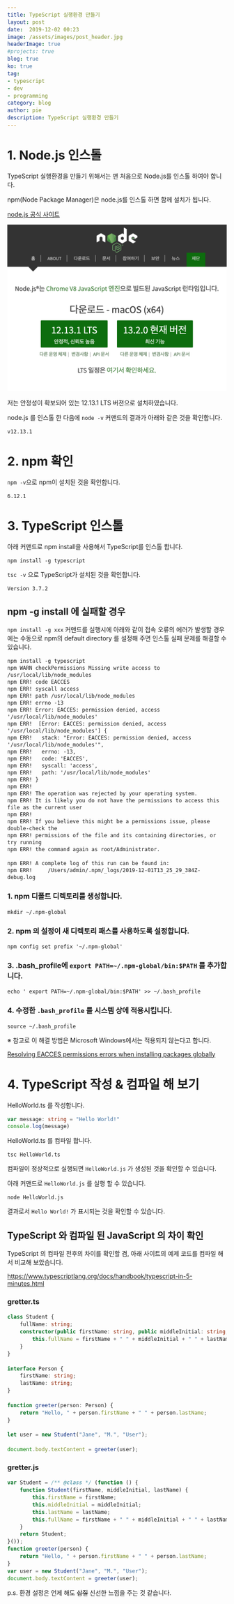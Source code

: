 ```yaml
---
title: TypeScript 실행환경 만들기
layout: post
date:  2019-12-02 00:23
image: /assets/images/post_header.jpg
headerImage: true
#projects: true
blog: true
ko: true
tag:
- typescript
- dev
- programming
category: blog
author: pie
description: TypeScript 실행환경 만들기
---
```


# 1. Node.js 인스톨

TypeScript 실행환경을 만들기 위해서는 맨 처음으로 Node.js를 인스톨 하여야 합니다. 

npm(Node Package Manager)은 node.js를 인스톨 하면 함께 설치가 됩니다.

[node.js 공식 사이트](https://nodejs.org/ko/)

![0065-1.png](/assets/images/post/0065-1.png)

저는 안정성이 확보되어 있는 12.13.1 LTS 버젼으로 설치하였습니다.

node.js 를 인스톨 한 다음에 ```node -v``` 커맨드의 결과가 아래와 같은 것을 확인합니다. 
```
v12.13.1
```

# 2. npm 확인

```npm -v```으로 npm이 설치된 것을 확인합니다.
```
6.12.1
```

# 3. TypeScript 인스톨

아래 커맨드로 npm install을 사용해서 TypeScript를 인스톨 합니다.
```
npm install -g typescript
```

```tsc -v``` 으로 TypeScript가 설치된 것을 확인합니다.
```
Version 3.7.2
```

## npm -g install 에 실패할 경우

```npm install -g xxx``` 커맨드를 실행시에 아래와 같이 접속 오류의 에러가 발생할 경우에는 수동으로 npm의 default directory 를 설정해 주면 인스톨 실패 문제를 해결할 수 있습니다.

```
npm install -g typescript
npm WARN checkPermissions Missing write access to /usr/local/lib/node_modules
npm ERR! code EACCES
npm ERR! syscall access
npm ERR! path /usr/local/lib/node_modules
npm ERR! errno -13
npm ERR! Error: EACCES: permission denied, access '/usr/local/lib/node_modules'
npm ERR!  [Error: EACCES: permission denied, access '/usr/local/lib/node_modules'] {
npm ERR!   stack: "Error: EACCES: permission denied, access '/usr/local/lib/node_modules'",
npm ERR!   errno: -13,
npm ERR!   code: 'EACCES',
npm ERR!   syscall: 'access',
npm ERR!   path: '/usr/local/lib/node_modules'
npm ERR! }
npm ERR! 
npm ERR! The operation was rejected by your operating system.
npm ERR! It is likely you do not have the permissions to access this file as the current user
npm ERR! 
npm ERR! If you believe this might be a permissions issue, please double-check the
npm ERR! permissions of the file and its containing directories, or try running
npm ERR! the command again as root/Administrator.

npm ERR! A complete log of this run can be found in:
npm ERR!     /Users/admin/.npm/_logs/2019-12-01T13_25_29_384Z-debug.log
```

### 1. npm 디폴트 디렉토리를 생성합니다.
```
mkdir ~/.npm-global
```

### 2. npm 의 설정이 새 디렉토리 패스를 사용하도록 설정합니다.
```
npm config set prefix '~/.npm-global'
```

### 3. .bash_profile에  ```export PATH=~/.npm-global/bin:$PATH``` 를 추가합니다.
```
echo ' export PATH=~/.npm-global/bin:$PATH' >> ~/.bash_profile
```

### 4. 수정한 ```.bash_profile``` 를 시스템 상에 적용시킵니다.
```
source ~/.bash_profile
```

※ 참고로 이 해결 방법은 Microsoft Windows에서는 적용되지 않는다고 합니다.

[Resolving EACCES permissions errors when installing packages globally](https://docs.npmjs.com/resolving-eacces-permissions-errors-when-installing-packages-globally)

# 4. TypeScript 작성 & 컴파일 해 보기

HelloWorld.ts 를 작성합니다.
```typescript
var message: string = "Hello World!"
console.log(message)
```

HelloWorld.ts 를 컴파일 합니다.
```
tsc HelloWorld.ts
``` 

컴파일이 정상적으로 실행되면 ```HelloWorld.js``` 가 생성된 것을 확인할 수 있습니다.

아래 커맨드로 ```HelloWorld.js``` 를 실행 할 수 있습니다.
```
node HelloWorld.js
```
결과로서 ```Hello World!``` 가 표시되는 것을 확인할 수 있습니다.

## TypeScript 와 컴파일 된 JavaScript 의 차이 확인

TypeScript 의 컴파일 전후의 차이를 확인할 겸, 아래 사이트의 예제 코드를 컴파일 해서 비교해 보았습니다.

https://www.typescriptlang.org/docs/handbook/typescript-in-5-minutes.html

### gretter.ts
```typescript
class Student {
    fullName: string;
    constructor(public firstName: string, public middleInitial: string, public lastName: string) {
        this.fullName = firstName + " " + middleInitial + " " + lastName;
    }
}

interface Person {
    firstName: string;
    lastName: string;
}

function greeter(person: Person) {
    return "Hello, " + person.firstName + " " + person.lastName;
}

let user = new Student("Jane", "M.", "User");

document.body.textContent = greeter(user);
```

### gretter.js
```js
var Student = /** @class */ (function () {
    function Student(firstName, middleInitial, lastName) {
        this.firstName = firstName;
        this.middleInitial = middleInitial;
        this.lastName = lastName;
        this.fullName = firstName + " " + middleInitial + " " + lastName;
    }
    return Student;
}());
function greeter(person) {
    return "Hello, " + person.firstName + " " + person.lastName;
}
var user = new Student("Jane", "M.", "User");
document.body.textContent = greeter(user);
```

p.s. 환경 설정은 언제 해도 ~~삽질~~ 신선한 느낌을 주는 것 같습니다.
